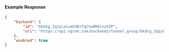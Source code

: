 <!-- Code generated for API Clients. DO NOT EDIT. -->

#### Example Response

```json
{
	"backend": {
		"id": "bkdtg_2q1yLeiumCUKrFqCVuRMdrzuhZP",
		"uri": "https://api.ngrok.com/backends/tunnel_group/bkdtg_2q1yLeiumCUKrFqCVuRMdrzuhZP"
	},
	"enabled": true
}
```
